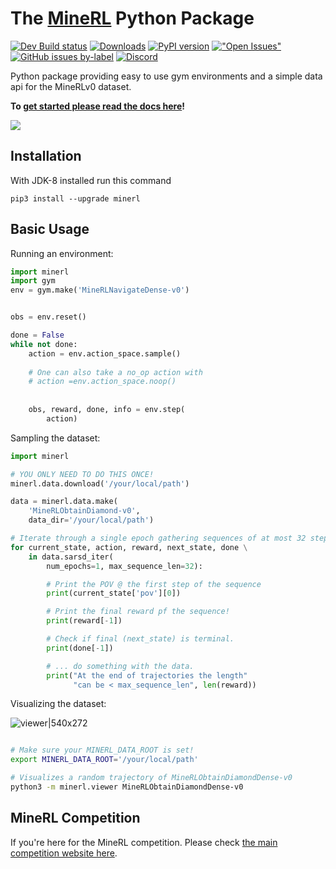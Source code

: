 # The [MineRL](http://minerl.io) Python Package

[![Dev Build status](https://badge.buildkite.com/0717cd35b9a708f0b4ac0b2858eec9ca7d08f6768868d3ac08.svg?branch=dev)](https://buildkite.com/openai-mono/minerl-public-dev)
[![Downloads](https://pepy.tech/badge/minerl)](https://pepy.tech/project/minerl)
[![PyPI version](https://badge.fury.io/py/minerl.svg)](https://badge.fury.io/py/minerl)
[!["Open Issues"](https://img.shields.io/github/issues-raw/minerllabs/minerl.svg)](https://github.com/minerllabs/minerl/issues)
[![GitHub issues by-label](https://img.shields.io/github/issues/minerllabs/minerl/bug.svg?color=red)](https://github.com/minerllabs/minerl/issues?utf8=%E2%9C%93&q=is%3Aissue+is%3Aopen+label%3Abug)
[![Discord](https://img.shields.io/discord/565639094860775436.svg?label=&logo=discord&logoColor=ffffff&color=7389D8&labelColor=6A7EC2)](https://discord.gg/BT9uegr)


Python package providing easy to use gym environments and a simple data api for the MineRLv0 dataset. 

**To [get started please read the docs here](http://minerl.io/docs/)!**

![](http://www.minerl.io/docs/_images/demo.gif)
## Installation

With JDK-8 installed run this command
```
pip3 install --upgrade minerl
```

## Basic Usage

Running an environment:
```python
import minerl
import gym
env = gym.make('MineRLNavigateDense-v0')


obs = env.reset()

done = False
while not done:
    action = env.action_space.sample() 
 
    # One can also take a no_op action with
    # action =env.action_space.noop()
    
 
    obs, reward, done, info = env.step(
        action)

```

Sampling the dataset:

```python
import minerl

# YOU ONLY NEED TO DO THIS ONCE!
minerl.data.download('/your/local/path')

data = minerl.data.make(
    'MineRLObtainDiamond-v0',
    data_dir='/your/local/path')

# Iterate through a single epoch gathering sequences of at most 32 steps
for current_state, action, reward, next_state, done \
    in data.sarsd_iter(
        num_epochs=1, max_sequence_len=32):

        # Print the POV @ the first step of the sequence
        print(current_state['pov'][0])

        # Print the final reward pf the sequence!
        print(reward[-1])

        # Check if final (next_state) is terminal.
        print(done[-1])

        # ... do something with the data.
        print("At the end of trajectories the length"
              "can be < max_sequence_len", len(reward))
```


Visualizing the dataset:

![viewer|540x272](http://www.minerl.io/docs/_images/cropped_viewer.gif)
```bash

# Make sure your MINERL_DATA_ROOT is set!
export MINERL_DATA_ROOT='/your/local/path'

# Visualizes a random trajectory of MineRLObtainDiamondDense-v0
python3 -m minerl.viewer MineRLObtainDiamondDense-v0

```

## MineRL Competition
If you're here for the MineRL competition. Please check [the main competition website here](https://www.aicrowd.com/challenges/neurips-2021-minerl-competition).

